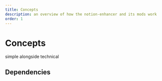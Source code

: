 ```yaml
---
title: Concepts
description: an overview of how the notion-enhancer and its mods work
order: 1
---
```


# Concepts

simple alongside technical

## Dependencies
